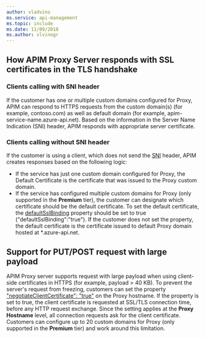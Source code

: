 ```yaml
---
author: vladvino
ms.service: api-management
ms.topic: include
ms.date: 11/09/2018
ms.author: vlvinogr
---
```

## How APIM Proxy Server responds with SSL certificates in the TLS handshake

### Clients calling with SNI header
If the customer has one or multiple custom domains configured for Proxy, APIM can respond to HTTPS requests from the custom domain(s) (for example, contoso.com) as well as default domain (for example, apim-service-name.azure-api.net). Based on the information in the Server Name Indication (SNI) header, APIM responds with appropriate server certificate.

### Clients calling without SNI header
If the customer is using a client, which does not send the [SNI](https://tools.ietf.org/html/rfc6066#section-3) header, APIM creates responses based on the following logic:

* If the service has just one custom domain configured for Proxy, the Default Certificate is the certificate that was issued to the Proxy custom domain.
* If the service has configured multiple custom domains for Proxy (only supported in the **Premium** tier), the customer can designate which certificate should be the default certificate. To set the default certificate, the [defaultSslBinding](https://docs.microsoft.com/rest/api/apimanagement/2019-01-01/apimanagementservice/createorupdate#hostnameconfiguration) property should be set to true ("defaultSslBinding":"true"). If the customer does not set the property, the default certificate is the certificate issued to default Proxy domain hosted at *.azure-api.net.

## Support for PUT/POST request with large payload

APIM Proxy server supports request with large payload when using client-side certificates in HTTPS (for example, payload > 40 KB). To prevent the server's request from freezing, customers can set the property ["negotiateClientCertificate": "true"](https://docs.microsoft.com/rest/api/apimanagement/2019-01-01/ApiManagementService/CreateOrUpdate#hostnameconfiguration) on the Proxy hostname. If the property is set to true, the client certificate is requested at SSL/TLS connection time, before any HTTP request exchange. Since the setting applies at the **Proxy Hostname** level, all connection requests ask for the client certificate. Customers can configure up to 20 custom domains for Proxy (only supported in the **Premium** tier) and work around this limitation.

